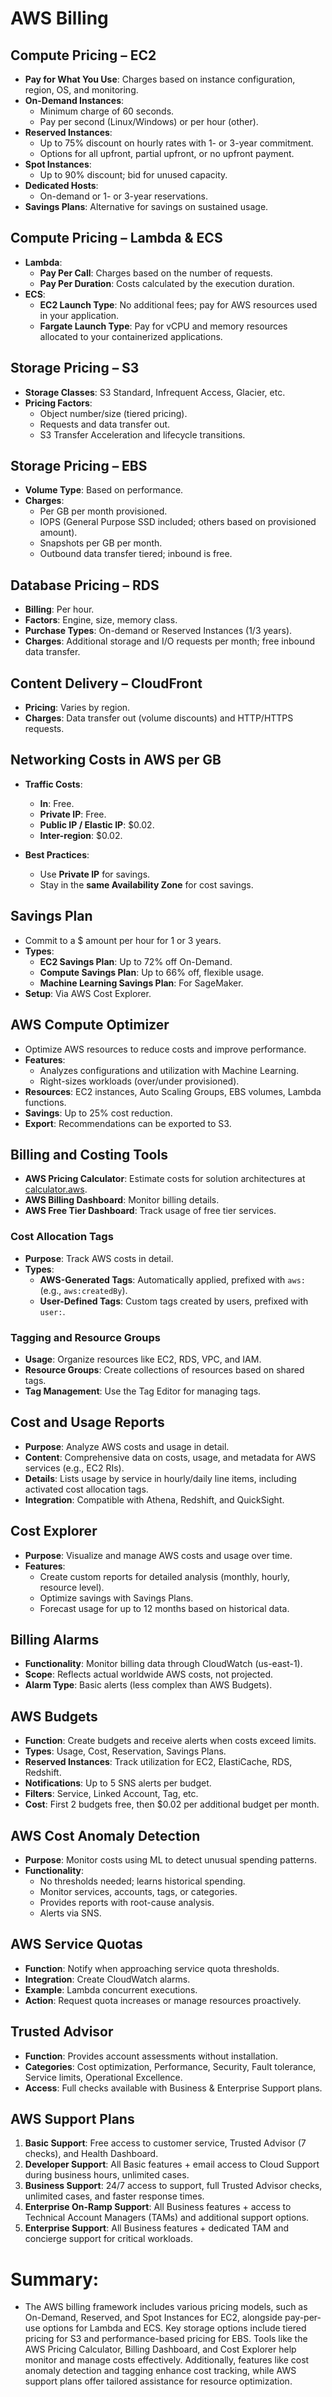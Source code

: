 # AWS Billing

## Compute Pricing – EC2

- **Pay for What You Use**: Charges based on instance configuration, region, OS, and monitoring.
- **On-Demand Instances**:
  - Minimum charge of 60 seconds.
  - Pay per second (Linux/Windows) or per hour (other).
- **Reserved Instances**:
  - Up to 75% discount on hourly rates with 1- or 3-year commitment.
  - Options for all upfront, partial upfront, or no upfront payment.
- **Spot Instances**:
  - Up to 90% discount; bid for unused capacity.
- **Dedicated Hosts**:
  - On-demand or 1- or 3-year reservations.
- **Savings Plans**: Alternative for savings on sustained usage.

## Compute Pricing – Lambda & ECS

- **Lambda**:
  - **Pay Per Call**: Charges based on the number of requests.
  - **Pay Per Duration**: Costs calculated by the execution duration.
- **ECS**:
  - **EC2 Launch Type**: No additional fees; pay for AWS resources used in your application.
  - **Fargate Launch Type**: Pay for vCPU and memory resources allocated to your containerized applications.

## Storage Pricing – S3

- **Storage Classes**: S3 Standard, Infrequent Access, Glacier, etc.
- **Pricing Factors**:
  - Object number/size (tiered pricing).
  - Requests and data transfer out.
  - S3 Transfer Acceleration and lifecycle transitions.

## Storage Pricing – EBS

- **Volume Type**: Based on performance.
- **Charges**:
  - Per GB per month provisioned.
  - IOPS (General Purpose SSD included; others based on provisioned amount).
  - Snapshots per GB per month.
  - Outbound data transfer tiered; inbound is free.

## Database Pricing – RDS

- **Billing**: Per hour.
- **Factors**: Engine, size, memory class.
- **Purchase Types**: On-demand or Reserved Instances (1/3 years).
- **Charges**: Additional storage and I/O requests per month; free inbound data transfer.

## Content Delivery – CloudFront

- **Pricing**: Varies by region.
- **Charges**: Data transfer out (volume discounts) and HTTP/HTTPS requests.

## Networking Costs in AWS per GB

- **Traffic Costs**:

  - **In**: Free.
  - **Private IP**: Free.
  - **Public IP / Elastic IP**: $0.02.
  - **Inter-region**: $0.02.

- **Best Practices**:
  - Use **Private IP** for savings.
  - Stay in the **same Availability Zone** for cost savings.

## Savings Plan

- Commit to a $ amount per hour for 1 or 3 years.
- **Types**:
  - **EC2 Savings Plan**: Up to 72% off On-Demand.
  - **Compute Savings Plan**: Up to 66% off, flexible usage.
  - **Machine Learning Savings Plan**: For SageMaker.
- **Setup**: Via AWS Cost Explorer.

## AWS Compute Optimizer

- Optimize AWS resources to reduce costs and improve performance.
- **Features**:
  - Analyzes configurations and utilization with Machine Learning.
  - Right-sizes workloads (over/under provisioned).
- **Resources**: EC2 instances, Auto Scaling Groups, EBS volumes, Lambda functions.
- **Savings**: Up to 25% cost reduction.
- **Export**: Recommendations can be exported to S3.

## Billing and Costing Tools

- **AWS Pricing Calculator**: Estimate costs for solution architectures at [calculator.aws](https://calculator.aws/).
- **AWS Billing Dashboard**: Monitor billing details.
- **AWS Free Tier Dashboard**: Track usage of free tier services.

### Cost Allocation Tags

- **Purpose**: Track AWS costs in detail.
- **Types**:
  - **AWS-Generated Tags**: Automatically applied, prefixed with `aws:` (e.g., `aws:createdBy`).
  - **User-Defined Tags**: Custom tags created by users, prefixed with `user:`.

### Tagging and Resource Groups

- **Usage**: Organize resources like EC2, RDS, VPC, and IAM.
- **Resource Groups**: Create collections of resources based on shared tags.
- **Tag Management**: Use the Tag Editor for managing tags.

## Cost and Usage Reports

- **Purpose**: Analyze AWS costs and usage in detail.
- **Content**: Comprehensive data on costs, usage, and metadata for AWS services (e.g., EC2 RIs).
- **Details**: Lists usage by service in hourly/daily line items, including activated cost allocation tags.
- **Integration**: Compatible with Athena, Redshift, and QuickSight.

## Cost Explorer

- **Purpose**: Visualize and manage AWS costs and usage over time.
- **Features**:
  - Create custom reports for detailed analysis (monthly, hourly, resource level).
  - Optimize savings with Savings Plans.
  - Forecast usage for up to 12 months based on historical data.

## Billing Alarms

- **Functionality**: Monitor billing data through CloudWatch (us-east-1).
- **Scope**: Reflects actual worldwide AWS costs, not projected.
- **Alarm Type**: Basic alerts (less complex than AWS Budgets).

## AWS Budgets

- **Function**: Create budgets and receive alerts when costs exceed limits.
- **Types**: Usage, Cost, Reservation, Savings Plans.
- **Reserved Instances**: Track utilization for EC2, ElastiCache, RDS, Redshift.
- **Notifications**: Up to 5 SNS alerts per budget.
- **Filters**: Service, Linked Account, Tag, etc.
- **Cost**: First 2 budgets free, then $0.02 per additional budget per month.

## AWS Cost Anomaly Detection

- **Purpose**: Monitor costs using ML to detect unusual spending patterns.
- **Functionality**:
  - No thresholds needed; learns historical spending.
  - Monitor services, accounts, tags, or categories.
  - Provides reports with root-cause analysis.
  - Alerts via SNS.

## AWS Service Quotas

- **Function**: Notify when approaching service quota thresholds.
- **Integration**: Create CloudWatch alarms.
- **Example**: Lambda concurrent executions.
- **Action**: Request quota increases or manage resources proactively.

## Trusted Advisor

- **Function**: Provides account assessments without installation.
- **Categories**: Cost optimization, Performance, Security, Fault tolerance, Service limits, Operational Excellence.
- **Access**: Full checks available with Business & Enterprise Support plans.

## AWS Support Plans

1. **Basic Support**: Free access to customer service, Trusted Advisor (7 checks), and Health Dashboard.
2. **Developer Support**: All Basic features + email access to Cloud Support during business hours, unlimited cases.
3. **Business Support**: 24/7 access to support, full Trusted Advisor checks, unlimited cases, and faster response times.
4. **Enterprise On-Ramp Support**: All Business features + access to Technical Account Managers (TAMs) and additional support options.
5. **Enterprise Support**: All Business features + dedicated TAM and concierge support for critical workloads.

# Summary:
- The AWS billing framework includes various pricing models, such as On-Demand, Reserved, and Spot Instances for EC2, alongside pay-per-use options for Lambda and ECS. Key storage options include tiered pricing for S3 and performance-based pricing for EBS. Tools like the AWS Pricing Calculator, Billing Dashboard, and Cost Explorer help monitor and manage costs effectively. Additionally, features like cost anomaly detection and tagging enhance cost tracking, while AWS support plans offer tailored assistance for resource optimization.
